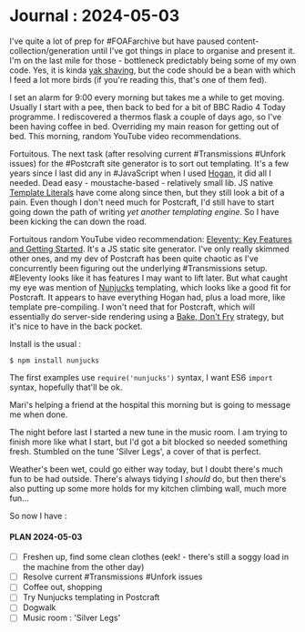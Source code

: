 # Journal : 2024-05-03

I've quite a lot of prep for #FOAFarchive but have paused content-collection/generation until I've got things in place to organise and present it. I'm on the last mile for those - bottleneck predictably being some of my own code. Yes, it is kinda [yak shaving](https://en.wiktionary.org/wiki/yak_shaving), but the code should be a bean with which I feed a lot more birds (if you're reading this, that's one of them fed).

I set an alarm for 9:00 every morning but takes me a while to get moving. Usually I start with a pee, then back to bed for a bit of BBC Radio 4 Today programme. I rediscovered a thermos flask a couple of days ago, so I've been having coffee in bed. Overriding my main reason for getting out of bed. This morning, random YouTube video recommendations.

Fortuitous. The next task (after resolving current #Transmissions #Unfork issues) for the #Postcraft site generator is to sort out templating. It's a few years since I last did any in #JavaScript when I used [Hogan](https://github.com/twitter/hogan.js), it did all I needed. Dead easy - moustache-based - relatively small lib. JS native [Template Literals](https://developer.mozilla.org/en-US/docs/Web/JavaScript/Reference/Template_literals) have come along since then, but they still look a bit of a pain. Even though I don't need much for Postcraft, I'd still have to start going down the path of writing _yet another templating engine_. So I have been kicking the can down the road.

Fortuitous random YouTube video recommendation: [Eleventy: Key Features and Getting Started](https://www.youtube.com/watch?v=p81J7G1qFAM). It's a JS static site generator. I've only really skimmed other ones, and my dev of Postcraft has been quite chaotic as I've concurrently been figuring out the underlying #Transmissions setup. #Eleventy looks like it has features I may want to lift later. But what caught my eye was mention of [Nunjucks](https://mozilla.github.io/nunjucks/) templating, which looks like a good fit for Postcraft. It appears to have everything Hogan had, plus a load more, like template pre-compiling. I won't need that for Postcraft, which will essentially do server-side rendering using a [Bake, Don't Fry](http://www.aaronsw.com/weblog/000404) strategy, but it's nice to have in the back pocket.

Install is the usual :

```
$ npm install nunjucks
```

The first examples use `require('nunjucks')` syntax, I want ES6 `import` syntax, hopefully that'll be ok.

Mari's helping a friend at the hospital this morning but is going to message me when done.

The night before last I started a new tune in the music room. I am trying to finish more like what I start, but I'd got a bit blocked so needed something fresh. Stumbled on the tune 'Silver Legs', a cover of that is perfect.

Weather's been wet, could go either way today, but I doubt there's much fun to be had outside. There's always tidying I _should_ do, but then there's also putting up some more holds for my kitchen climbing wall, much more fun...

So now I have :

#### PLAN 2024-05-03

- [ ] Freshen up, find some clean clothes (eek! - there's still a soggy load in the machine from the other day)
- [ ] Resolve current #Transmissions #Unfork issues
- [ ] Coffee out, shopping
- [ ] Try Nunjucks templating in Postcraft
- [ ] Dogwalk
- [ ] Music room : 'Silver Legs'
